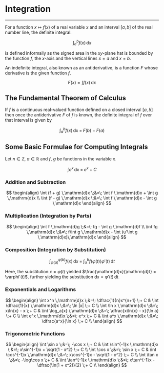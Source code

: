 # Integration
---

For a function $x \mapsto f(x)$ of a real variable $x$ and an interval $[a, b]$ of the real number line, the definite integral:

$$ \int_{a}^{b}f(x)\,\mathrm{d}x \tag{1} $$

is defined informally as the signed area in the $xy$-plane hat is bounded by the function $f$, the $x$-axis and the vertical lines $x=a$ and $x=b$.

An indefinite integral, also known as an antiderivative, is a function $F$ whose derivative is the given function $f$.

$$ F(x) = \int f(x)\,\mathrm{d}x \tag{2} $$

## The Fundamental Theorem of Calculus

If $f$ is a continuous real-valued function defined on a closed interval $[a,b]$ then once the antiderivative $F$ of $f$ is known, the definite integral of $f$ over that interval is given by

$$ \int_{a}^{b}f(x)\,\mathrm{d}x \;=\; F(b) - F(a) \tag{3} $$

## Some Basic Formulae for Computing Integrals

Let $n \in \mathbb{Z}$, $a \in \mathbb{R}$ and $f$, $g$ be functions in the variable $x$.

$$ \int e^x \,\mathrm{d}x \;=\; e^x + C $$

### Addition and Subtraction

$$
\begin{align}
\int (f + g) \,\mathrm{d}x      \;&=\;     \int f \,\mathrm{d}x + \int g \,\mathrm{d}x     \\
\int (f - g) \,\mathrm{d}x      \;&=\;     \int f \,\mathrm{d}x - \int g \,\mathrm{d}x
\end{align}
$$

### Multiplication (Integration by Parts)

$$
\begin{align}
\int f \,\mathrm{d}g            \;&=\;     fg - \int g \,\mathrm{d}f     \\
\int fg \,\mathrm{d}x           \;&=\;     f\int g \,\mathrm{d}x - \int (u'\int g \,\mathrm{d}x)\,\mathrm{d}x
\end{align}
$$

### Composition (Integration by Substitution)

$$ \int_{\varphi(a)}^{\varphi(b)} f(x) \,\mathrm{d}x   \;=\;   \int_{a}^{b} f(\varphi(t))\varphi'(t) \,\mathrm{d}t $$

Here, the substitution $x = \varphi(t)$ yielded $\frac{\mathrm{d}x}{\mathrm{d}t} = \varphi'(t)$, further yielding the
substitution $\mathrm{d}x = \varphi'(t)\,\mathrm{d}t$.

### Exponentials and Logarithms

$$ 
\begin{align}
\int x^n \,\mathrm{d}x               \;&=\;     \dfrac{1}{n}x^{n+1} \;+ C               &
\int \dfrac{1}{x} \,\mathrm{d}x      \;&=\;     \ln |x| \;+ C                            \\
\int \ln x \,\mathrm{d}x             \;&=\;     x\ln{x} - x \;+ C                       &
\int \log_a{x} \,\mathrm{d}x         \;&=\;     \dfrac{x\ln{x} - x}{\ln a} \;+ C         \\
\int e^x \,\mathrm{d}x               \;&=\;     e^x \;+ C                               &
\int a^x \,\mathrm{d}x               \;&=\;     \dfrac{a^x}{\ln x} \;+ C                 \\
\end{align}
$$

### Trigonometric Functions

$$ 
\begin{align}
\int \sin x                          \;&=\;     -\cos x \;+ C                           &
\int \sin^{-1}x \,\mathrm{d}x        \;&=\;     x\sin^{-1}x + \sqrt{1 - x^2} \;+ C       \\
\int \cos x                          \;&=\;     \sin x \;+ C                            &
\int \cos^{-1}x \,\mathrm{d}x        \;&=\;     x\cos^{-1}x - \sqrt{1 - x^2} \;+ C       \\
\int \tan x                          \;&=\;     -\log\cos x \;+ C                       &
\int \tan^{-1}x \,\mathrm{d}x        \;&=\;     x\tan^{-1}x - \dfrac{\ln(1 + x^2)}{2} \;+ C    \\
\end{align}
$$